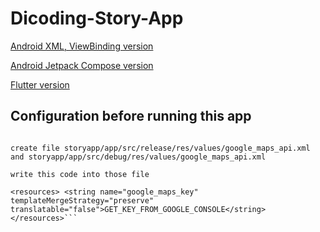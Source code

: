 # Dicoding-Story-App

[Android XML, ViewBinding version](https://github.com/MashudiSudonym/Dicoding-Story-App/tree/main)

[Android Jetpack Compose version](https://github.com/MashudiSudonym/Dicoding-Story-App/tree/jetpack-compose-version)

[Flutter version](https://github.com/MashudiSudonym/Dicoding-Story-App/tree/flutter-version)


## Configuration before running this app

```add base url for api on local.properties : baseURL = "https://story-api.dicoding.dev/v1/"

create file storyapp/app/src/release/res/values/google_maps_api.xml and storyapp/app/src/debug/res/values/google_maps_api.xml

write this code into those file

<resources> <string name="google_maps_key" templateMergeStrategy="preserve" translatable="false">GET_KEY_FROM_GOOGLE_CONSOLE</string> </resources>```
